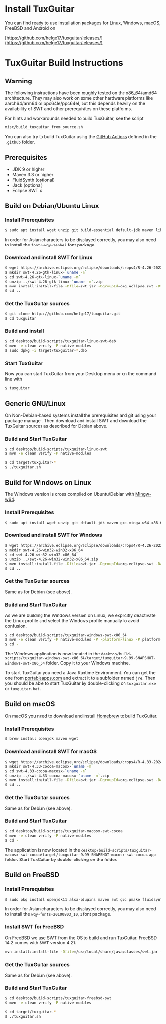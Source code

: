 # Install TuxGuitar

You can find ready to use installation packages for Linux, Windows, macOS, FreeBSD and Android on

[https://github.com/helge17/tuxguitar/releases/](https://github.com/helge17/tuxguitar/releases/)

# TuxGuitar Build Instructions

## Warning

The following instructions have been roughly tested on the x86_64/amd64 architecture. They may also work on some other hardware platforms like aarch64/arm64 or ppc64le/ppc64el, but this depends heavily on the availability of SWT and other prerequisites on these platforms.

For hints and workarounds needed to build TuxGuitar, see the script

```sh
misc/build_tuxguitar_from_source.sh
```

You can also try to build TuxGuitar using the [GitHub Actions](https://docs.github.com/en/actions) defined in the `.github` folder.

## Prerequisites

- JDK 9 or higher
- Maven 3.3 or higher
- FluidSynth (optional)
- Jack (optional)
- Eclipse SWT 4

## Build on Debian/Ubuntu Linux

### Install Prerequisites

```sh
$ sudo apt install wget unzip git build-essential default-jdk maven libwebkit2gtk-4.1-0 libfluidsynth-dev libjack-jackd2-dev libasound2-dev liblilv-dev libsuil-dev qtbase5-dev
```

In order for Asian characters to be displayed correctly, you may also need to install the `fonts-wqy-zenhei` font package.

### Download and install SWT for Linux

```sh
$ wget https://archive.eclipse.org/eclipse/downloads/drops4/R-4.26-202211231800/swt-4.26-gtk-linux-`uname -m`.zip
$ mkdir swt-4.26-gtk-linux-`uname -m`
$ cd swt-4.26-gtk-linux-`uname -m`
$ unzip ../swt-4.26-gtk-linux-`uname -m`.zip
$ mvn install:install-file -Dfile=swt.jar -DgroupId=org.eclipse.swt -DartifactId=org.eclipse.swt.gtk.linux -Dpackaging=jar -Dversion=4.26
$ cd ..
```

### Get the TuxGuitar sources

```sh
$ git clone https://github.com/helge17/tuxguitar.git
$ cd tuxguitar
```

### Build and install

```sh
$ cd desktop/build-scripts/tuxguitar-linux-swt-deb
$ mvn -e clean verify -P native-modules
$ sudo dpkg -i target/tuxguitar-*.deb
```

### Start TuxGuitar

Now you can start TuxGuitar from your Desktop menu or on the command line with

```sh
$ tuxguitar
```

## Generic GNU/Linux

On Non-Debian-based systems install the prerequisites and git using your package manager. Then download and install SWT and download the TuxGuitar sources as described for Debian above.

### Build and Start TuxGuitar

```sh
$ cd desktop/build-scripts/tuxguitar-linux-swt
$ mvn -e clean verify -P native-modules
```

```sh
$ cd target/tuxguitar-*
$ ./tuxguitar.sh
```

## Build for Windows on Linux

The Windows version is cross compiled on Ubuntu/Debian with [Mingw-w64](https://mingw-w64.org/).

### Install Prerequisites

```sh
$ sudo apt install wget unzip git default-jdk maven gcc-mingw-w64-x86-64 g++-mingw-w64-i686-win32
```

### Download and install SWT for Windows

```sh
$ wget https://archive.eclipse.org/eclipse/downloads/drops4/R-4.26-202211231800/swt-4.26-win32-win32-x86_64.zip
$ mkdir swt-4.26-win32-win32-x86_64
$ cd swt-4.26-win32-win32-x86_64
$ unzip ../swt-4.26-win32-win32-x86_64.zip
$ mvn install:install-file -Dfile=swt.jar -DgroupId=org.eclipse.swt -DartifactId=org.eclipse.swt.win32.win32 -Dpackaging=jar -Dversion=4.26
$ cd ..
```

### Get the TuxGuitar sources

Same as for Debian (see above).

### Build and Start TuxGuitar

As we are building the Windows version on Linux, we explicitly deactivate the Linux profile and select the Windows profile manually to avoid confusion.

```sh
$ cd desktop/build-scripts/tuxguitar-windows-swt-x86_64
$ mvn -e clean verify -P native-modules -P -platform-linux -P platform-windows
$ cd -
```

The Windows application is now located in the `desktop/build-scripts/tuxguitar-windows-swt-x86_64/target/tuxguitar-9.99-SNAPSHOT-windows-swt-x86_64` folder. Copy it to your Windows machine.

To start TuxGuitar you need a Java Runtime Environment. You can get the one from [portableapps.com](https://portableapps.com/apps/utilities/OpenJDK64) and extract it to a subfolder named `jre`. Then you should be able to start TuxGuitar by double-clicking on `tuxguitar.exe` or `tuxguitar.bat`.

## Build on macOS

On macOS you need to download and install [Homebrew](https://brew.sh) to build TuxGuitar.

### Install Prerequisites

```sh
$ brew install openjdk maven wget
```

### Download and install SWT for macOS

```sh
$ wget https://archive.eclipse.org/eclipse/downloads/drops4/R-4.33-202409030240/swt-4.33-cocoa-macosx-`uname -m`.zip
$ mkdir swt-4.33-cocoa-macosx-`uname -m`
$ cd swt-4.33-cocoa-macosx-`uname -m`
$ unzip ../swt-4.33-cocoa-macosx-`uname -m`.zip
$ mvn install:install-file -Dfile=swt.jar -DgroupId=org.eclipse.swt -DartifactId=org.eclipse.swt.cocoa.macosx -Dpackaging=jar -Dversion=4.33
$ cd ..
```

### Get the TuxGuitar sources

Same as for Debian (see above).

### Build and Start TuxGuitar

```sh
$ cd desktop/build-scripts/tuxguitar-macosx-swt-cocoa
$ mvn -e clean verify -P native-modules
$ cd -
```

The application is now located in the `desktop/build-scripts/tuxguitar-macosx-swt-cocoa/target/tuxguitar-9.99-SNAPSHOT-macosx-swt-cocoa.app` folder. Start TuxGuitar by double-clicking on the folder.

## Build on FreeBSD

### Install Prerequisites

```sh
$ sudo pkg install openjdk11 alsa-plugins maven swt gcc gmake fluidsynth wget git
```

In order for Asian characters to be displayed correctly, you may also need to install the `wqy-fonts-20100803_10,1` font package.

### Install SWT for FreeBSD

On FreeBSD we use SWT from the OS to build and run TuxGuitar. FreeBSD 14.2 comes with SWT version 4.21.

```sh
mvn install:install-file -Dfile=/usr/local/share/java/classes/swt.jar -DgroupId=org.eclipse.swt -DartifactId=org.eclipse.swt.gtk.freebsd -Dpackaging=jar -Dversion=4.21
```

### Get the TuxGuitar sources

Same as for Debian (see above).

### Build and Start TuxGuitar

```sh
$ cd desktop/build-scripts/tuxguitar-freebsd-swt
$ mvn -e clean verify -P native-modules
```

```sh
$ cd target/tuxguitar-*
$ ./tuxguitar.sh
```

